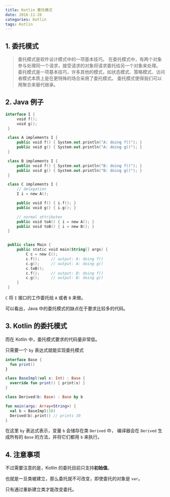 ```yaml
---
title: Kotlin 委托模式
date: 2016-11-26
categories: Kotlin
tags: Kotlin
---
```




## 1. 委托模式

> 委托模式是软件设计模式中的一项基本技巧。
> 在委托模式中，有两个对象参与处理同一个请求，接受请求的对象将请求委托给另一个对象来处理。
> 委托模式是一项基本技巧，许多其他的模式，如状态模式、策略模式、访问者模式本质上是在更特殊的场合采用了委托模式。
> 委托模式使得我们可以用聚合来替代继承。


<!-- more -->

## 2. Java 例子

```kotlin
interface I {
     void f();
     void g();
 }

 class A implements I {
     public void f() { System.out.println("A: doing f()"); }
     public void g() { System.out.println("A: doing g()"); }
 }

 class B implements I {
     public void f() { System.out.println("B: doing f()"); }
     public void g() { System.out.println("B: doing g()"); }
 }

 class C implements I {
     // delegation
     I i = new A();

     public void f() { i.f(); }
     public void g() { i.g(); }

     // normal attributes
     public void toA() { i = new A(); }
     public void toB() { i = new B(); }
 }


 public class Main {
     public static void main(String[] args) {
         C c = new C();
         c.f();     // output: A: doing f()
         c.g();     // output: A: doing g()
         c.toB();
         c.f();     // output: B: doing f()
         c.g();     // output: B: doing g()
     }
 }
```

`C` 将 `I` 接口的工作委托给 `A` 或者 `B` 来做。

可以看出，Java 中的委托模式的缺点在于要求比较多的代码。

## 3. Kotlin 的委托模式

而在 Kotlin 中，委托模式要求的代码量非常低。

只需要一个 `by` 表达式就能实现委托模式

```kotlin
interface Base {
  fun print()
}

class BaseImpl(val x: Int) : Base {
  override fun print() { print(x) }
}

class Derived(b: Base) : Base by b

fun main(args: Array<String>) {
  val b = BaseImpl(10)
  Derived(b).print() // prints 10
}
```

在这里 `by` 表达式表示，变量 `b` 会储存在类 `Derived` 中，
编译器会在 `Derived` 生成所有的 `Base` 的方法，并将它们都用 `b` 来执行。

## 4. 注意事项

不过需要注意的是，Kotlin 的委托目前只支持**初始值**。

也就是一旦类被建立，那么委托就不可改变，即使委托的对象是 `var`。

只有通过重新建立类才能改变委托。
